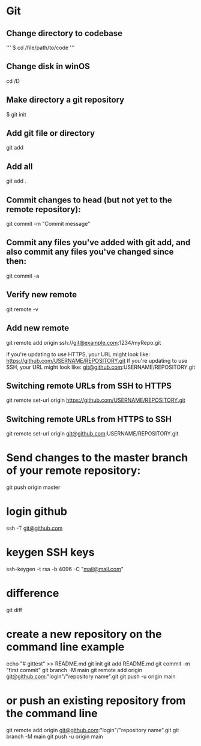 # Git
## Change directory to codebase
'''
$ cd /file/path/to/code
'''

## Change disk in winOS
 cd /D

## Make directory a git repository
$ git init

## Add git file or directory
git add <file or directory name>

## Add all
git add .

## Commit changes to head (but not yet to the remote repository):
git commit -m "Commit message"

## Commit any files you've added with git add, and also commit any files you've changed since then:
git commit -a

## Verify new remote
git remote -v

## Add new remote
git remote add origin ssh://git@example.com:1234/myRepo.git

if you're updating to use HTTPS, your URL might look like:
https://github.com/USERNAME/REPOSITORY.git
If you're updating to use SSH, your URL might look like:
git@github.com:USERNAME/REPOSITORY.git

## Switching remote URLs from SSH to HTTPS
git remote set-url origin https://github.com/USERNAME/REPOSITORY.git

## Switching remote URLs from HTTPS to SSH
git remote set-url origin git@github.com:USERNAME/REPOSITORY.git

# Send changes to the master branch of your remote repository:	
git push origin master

# login github
ssh -T git@github.com

# keygen SSH keys
ssh-keygen -t rsa -b 4096 -C "mail@mail.com"

# difference
git diff

# create a new repository on the command line example
echo "# gittest" >> README.md
git init
git add README.md
git commit -m "first commit"
git branch -M main
git remote add origin git@github.com:"login"/"repository name".git
git push -u origin main

# or push an existing repository from the command line
git remote add origin git@github.com:"login"/"repository name".git
git branch -M main
git push -u origin main
